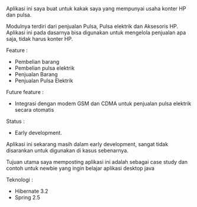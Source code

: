 Aplikasi ini saya buat untuk kakak saya yang mempunyai usaha konter HP dan pulsa.

Modulnya terdiri dari penjualan Pulsa, Pulsa elektrik dan Aksesoris HP. Aplikasi ini pada dasarnya bisa digunakan untuk mengelola penjualan apa saja, tidak harus konter HP.

Feature :
- Pembelian barang
- Pembelian pulsa elektrik
- Penjualan Barang
- Penjualan Pulsa Elektrik

Future feature :
- Integrasi dengan modem GSM dan CDMA untuk penjualan pulsa elektrik secara otomatis

Status :
- Early development.

Aplikasi ini sekarang masih dalam early development, sangat tidak disarankan untuk digunakan di kasus sebenarnya.

Tujuan utama saya memposting aplikasi ini adalah sebagai case study dan contoh untuk newbie yang ingin belajar aplikasi desktop java

Teknologi :
- Hibernate 3.2
- Spring 2.5